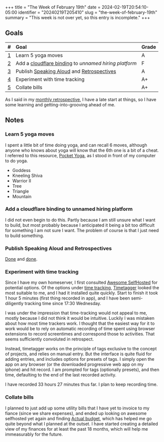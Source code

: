 +++
title =       "The Week of February 19th"
date =        2024-02-19T20:54:10-05:00
identifier =  "20240219T205410"
slug =        "the-week-of-february-19th"
summary = "This week is not over yet, so this entry is incomplete."
+++

## Goals
| #                                                         | Goal                                                                                                                                                                                      | Grade |
|:----------------------------------------------------------|:------------------------------------------------------------------------------------------------------------------------------------------------------------------------------------------|:------|
| [1](#learn-5-yoga-moves)                                  | Learn 5 yoga moves                                                                                                                                                                        | A     |
| [2](#add-a-cloudflare-binding-to-unnamed-hiring-platform) | Add a [cloudflare binding](https://developers.cloudflare.com/pages/framework-guides/deploy-a-remix-site/#create-and-add-a-binding-to-your-remix-application) to *unnamed hiring platform* | F     |
| [3](#publish-speaking-aloud-and-retrospectives)           | Publish [Speaking Aloud](/blog/speaking-aloud) and [Retrospectives](/retrospectives)                                                                                                      | A     |
| [4](#experiment-with-time-tracking)                       | Experiment with time tracking                                                                                                                                                             | A+    |
| [5](#collate-bills)                                       | Collate bills                                                                                                                                                                             | A+    |

As I said in my [monthly retrospective](/retrospectives/february-2024), I have a late start at things, so I have some learning and getting-into-grooving ahead of me.

## Notes
### Learn 5 yoga moves
I spent a little bit of time doing yoga, and can recall 6 moves, although anyone who knows about yoga will know that the 6th one is a bit of a cheat. I referred to this resource, [Pocket Yoga](https://www.pocketyoga.com/pose/), as I stood in front of my computer to do yoga.
 - Goddess
 - Kneeling Shiva
 - Warrior II
 - Tree
 - Triangle
 - Mountain

### Add a cloudflare binding to unnamed hiring platform
I did not even begin to do this. Partly because I am still unsure what I want to build, but most probably because I anticipated it being a bit too difficult for something I am not sure I want. The problem of course is that I just need to build something.

### Publish Speaking Aloud and Retrospectives
[Done](/blog/speaking-aloud) and [done](/retrospectives).

### Experiment with time tracking
Since I have my own homeserver, I first consulted [Awesome SelfHosted](https://github.com/awesome-selfhosted/awesome-selfhosted) for potential options. Of the options under [time tracking](https://github.com/awesome-selfhosted/awesome-selfhosted?tab=readme-ov-file#time-tracking), [Timetagger](https://timetagger.app/) looked the most suitable to me, and I had it installed quite quickly. Start to finish it took 1 hour 5 minutes (first thing recorded in app), and I have been semi-diligently tracking time since 17:30 Wednesday.

I was under the impression that time-tracking would not appeal to me, mostly because I did not think it would be intuitive. Luckily I was mistaken about how most time trackers work. I thought that the easiest way for it to work would be to rely on automatic recording of time spent using browser extensions to record screentimes and correspond those to activities. That seems sufficiently convoluted in retrospect.

Instead, timetagger works on the principle of tags exclusive to the concept of projects, and relies on manual entry. But the interface is quite fluid for adding entries, and includes options for presets of tags. I simply open the app on any browser (or the downloaded progressive web app on my iphone) and hit record. I am prompted for tags (optionally presets), and then time, defaulting to the end of the last recorded activity.

I have recorded 33 hours 27 minutes thus far. I plan to keep recording time.

### Collate bills
I planned to just add up some utility bills that I have yet to invoice to my fiance (since we share expenses), and ended up looking on awesome selfhosted yet again and finding [Actual budget](https://actualbudget.com/), which has helped me go quite beyond what I planned at the outset. I have started creating a detailed view of my finances for at least the past 18 months, which will help me immeasurably for the future.
